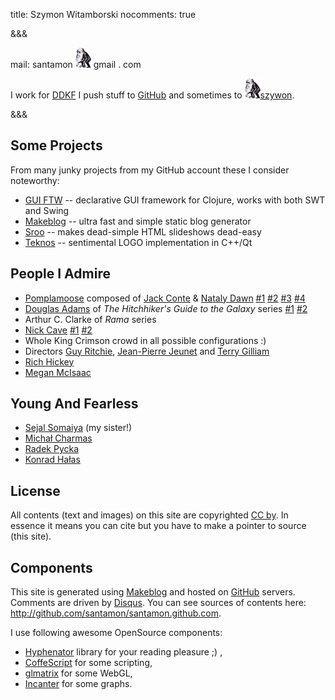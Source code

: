 title: Szymon Witamborski
nocomments: true

&&&

mail: santamon ![at](images/darwin.png) gmail . com

I work for [DDKF](http://ddkf.pl) I push stuff to [GitHub](http://github.com/santamon) and sometimes to [![at](images/darwin.png)szywon](http://twitter.com/szywon).

&&&

## Some Projects

From many junky projects from my GitHub account these I consider noteworthy:

- [GUI FTW](https://github.com/santamon/GUIFTW) -- declarative GUI framework for Clojure, works with both SWT and Swing
- [Makeblog](https://github.com/santamon/makeblog) -- ultra fast and simple static blog generator
- [Sroo](https://github.com/santamon/sroo) -- makes dead-simple HTML slideshows dead-easy
- [Teknos](https://github.com/santamon/Teknos-LOGO) -- sentimental LOGO implementation in C++/Qt

## People I Admire

- [Pomplamoose](http://www.youtube.com/user/PomplamooseMusic) composed of [Jack Conte](http://www.youtube.com/user/jackcontemusic) & [Nataly Dawn](http://www.youtube.com/user/natalydawn) [#1](http://www.youtube.com/watch?v=z9KMgg7T_sg) [#2](http://www.youtube.com/watch?v=gdEhvS9P1DI) [#3](http://www.youtube.com/watch?v=eFiBnd0zBFM) [#4](http://www.youtube.com/watch?v=Reb5IwMHzoE)
- [Douglas Adams](http://en.wikipedia.org/wiki/Douglas_adams) of *The Hitchhiker's Guide to the Galaxy* series [#1](http://www.imdb.com/video/screenplay/vi93192473/) [#2](http://www.youtube.com/watch?v=MbGNcoB2Y4I)
- Arthur C. Clarke of *Rama* series
- [Nick Cave](http://en.wikipedia.org/wiki/Nick_Cave) [#1](http://www.youtube.com/watch?v=EU7WLuy9V18) [#2](http://www.youtube.com/watch?v=o7vYLdqt68E)
- Whole King Crimson crowd in all possible configurations :)
- Directors [Guy Ritchie](http://www.imdb.com/name/nm0005363/), [Jean-Pierre Jeunet](http://www.imdb.com/name/nm0000466/) and [Terry Gilliam](http://www.imdb.com/name/nm0000416/)
- [Rich Hickey](http://clojure.blogspot.com/)
- [Megan McIsaac](http://www.meganmcisaac.com/)

## Young And Fearless

- [Sejal Somaiya](http://sejalks.daportfolio.com/) (my sister!)
- [Michał Charmas](http://blog.charmas.pl)
- [Radek Pycka](http://radek.pycka.com)
- [Konrad Hałas](http://konradhalas.blogspot.com/)

## License

All contents (text and images) on this site are copyrighted
[CC by](http://creativecommons.org/licenses/by/3.0/deed). In essence
it means you can cite but you have to make a pointer to source (this
site).

## Components

This site is generated using
[Makeblog](http://github.com/santamon/makeblog) and hosted on
[GitHub](http://pages.github.com) servers. Comments are driven by
[Disqus](http://disqus.com). You can see sources of contents here:
<http://github.com/santamon/santamon.github.com>.

I use following awesome OpenSource components:

-   [Hyphenator](http://code.google.com/p/hyphenator/) library for your
    reading pleasure ;) ,
-   [CoffeScript](http://coffeescript.org/) for some scripting,
-   [glmatrix](http://code.google.com/p/glmatrix/) for some WebGL,
-   [Incanter](http://incanter.org) for some graphs.

